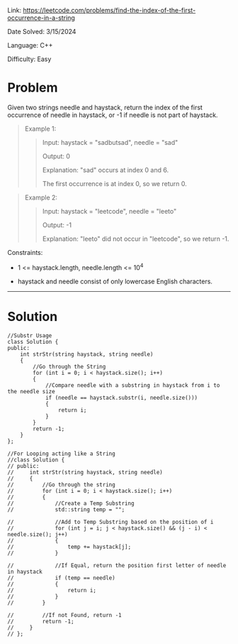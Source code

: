 Link: https://leetcode.com/problems/find-the-index-of-the-first-occurrence-in-a-string

Date Solved: 3/15/2024

Language: C++

Difficulty: Easy

# Problem

Given two strings needle and haystack, return the index of the first occurrence of needle in haystack, or -1 if needle is not part of haystack.

>Example 1:
>
>>Input: haystack = "sadbutsad", needle = "sad"
>>
>>Output: 0
>>
>>Explanation: "sad" occurs at index 0 and 6.
>>
>>The first occurrence is at index 0, so we return 0.


>Example 2:
>
>>Input: haystack = "leetcode", needle = "leeto"
>>
>>Output: -1
>>
>>Explanation: "leeto" did not occur in "leetcode", so we return -1.
 
Constraints:

- 1 <= haystack.length, needle.length <= 10<sup>4</sup>
 
- haystack and needle consist of only lowercase English characters.

---

# Solution

```
//Substr Usage
class Solution {
public:
    int strStr(string haystack, string needle) 
    {
        //Go through the String
        for (int i = 0; i < haystack.size(); i++)
        {
            //Compare needle with a substring in haystack from i to the needle size
            if (needle == haystack.substr(i, needle.size()))
            {
                return i;
            }
        }    
        return -1;
    }
};

//For Looping acting like a String
//class Solution {
// public:
//     int strStr(string haystack, string needle) 
//     {
//         //Go through the string
//         for (int i = 0; i < haystack.size(); i++)
//         {
//             //Create a Temp Substring
//             std::string temp = "";

//             //Add to Temp Substring based on the position of i
//             for (int j = i; j < haystack.size() && (j - i) < needle.size(); j++)
//             {
//                 temp += haystack[j];
//             }

//             //If Equal, return the position first letter of needle in haystack
//             if (temp == needle)
//             {
//                 return i;
//             }
//         } 

//         //If not Found, return -1
//         return -1;
//     }
// };
```
